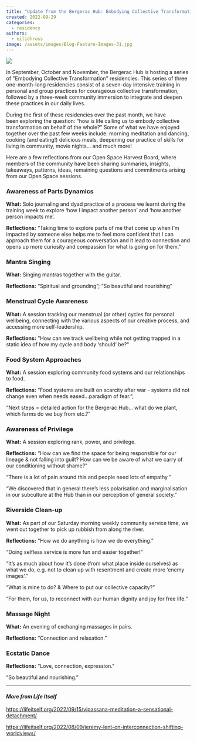```yaml
---
title: "Update from the Bergerac Hub: Embodying Collective Transformation"
created: 2022-09-29
categories: 
  - residency
authors: 
  - eilidhross
image: /assets/images/Blog-Feature-Images-31.jpg
---
```


![](/assets/images/Blog-Feature-Images-31-1024x576.jpg)

In September, October and November, the Bergerac Hub is hosting a series of "Embodying Collective Transformation" residencies. This series of three one-month-long residencies consist of a seven-day intensive training in personal and group practices for courageous collective transformation, followed by a three-week community immersion to integrate and deepen these practices in our daily lives. 

During the first of these residencies over the past month, we have been exploring the question: “how is life calling us to embody collective transformation on behalf of the whole?” Some of what we have enjoyed together over the past few weeks include: morning meditation and dancing, cooking (and eating!) delicious meals, deepening our practice of skills for living in community, movie nights… and much more!

Here are a few reflections from our Open Space Harvest Board, where members of the community have been sharing summaries, insights, takeaways, patterns, ideas, remaining questions and commitments arising from our Open Space sessions.

### Awareness of Parts Dynamics

**What:** Solo journaling and dyad practice of a process we learnt during the training week to explore ‘how I impact another person’ and ‘how another person impacts me’.

**Reflections:** “Taking time to explore parts of me that come up when I’m impacted by someone else helps me to feel more confident that I can approach them for a courageous conversation and it lead to connection and opens up more curiosity and compassion for what is going on for them.”

### Mantra Singing

**What:** Singing mantras together with the guitar.

**Reflections:** “Spiritual and grounding”; “So beautiful and nourishing”

### Menstrual Cycle Awareness

**What:** A session tracking our menstrual (or other) cycles for personal wellbeing, connecting with the various aspects of our creative process, and accessing more self-leadership.

**Reflections:** "How can we track wellbeing while not getting trapped in a static idea of how my cycle and body ‘should’ be?"

### **Food System Approaches**

**What:** A session exploring community food systems and our relationships to food.

**Reflections:** “Food systems are built on scarcity after war - systems did not change even when needs eased…paradigm of fear.”;

“Next steps = detailed action for the Bergerac Hub… what do we plant, which farms do we buy from etc.?”

### **Awareness of Privilege**

**What:** A session exploring rank, power, and privilege.

**Reflections:** “How can we find the space for being responsible for our lineage & not falling into guilt? How can we be aware of what we carry of our conditioning without shame?”

“There is a lot of pain around this and people need lots of empathy ”

“We discovered that in general there’s less polarisation and marginalisation in our subculture at the Hub than in our perception of general society.”

### **Riverside Clean-up** 

**What:** As part of our Saturday morning weekly community service time, we went out together to pick up rubbish from along the river. 

**Reflections:** “How we do anything is how we do everything.”

“Doing selfless service is more fun and easier together!”

“It’s as much about how it’s done (from what place inside ourselves) as what we do, e.g. not to clean up with resentment and create more ‘enemy images’.”

“What is mine to do? & Where to put our collective capacity?”

“For them, for us, to reconnect with our human dignity and joy for free life.”

### **Massage Night**

**What:** An evening of exchanging massages in pairs.

**Reflections:** “Connection and relaxation.”

### **Ecstatic Dance**

**Reflections:** "Love, connection, expression."

“So beautiful and nourishing.”

* * *

#### _More from Life Itself_

https://lifeitself.org/2022/09/15/vipassana-meditation-a-sensational-detachment/

https://lifeitself.org/2022/08/09/jeremy-lent-on-interconnection-shifting-worldviews/
